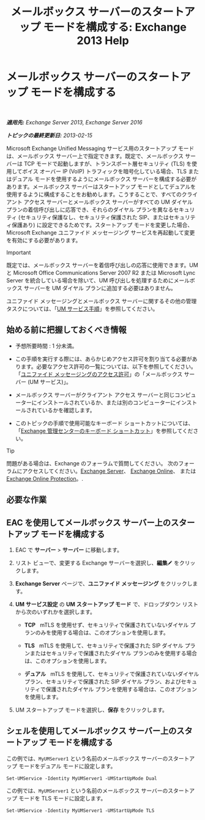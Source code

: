 ﻿---
title: 'メールボックス サーバーのスタートアップ モードを構成する: Exchange 2013 Help'
TOCTitle: メールボックス サーバーのスタートアップ モードを構成する
ms:assetid: 4457d6a0-52bd-4269-8cb5-d34d7fe9bfc3
ms:mtpsurl: https://technet.microsoft.com/ja-jp/library/Ee423544(v=EXCHG.150)
ms:contentKeyID: 50555767
ms.date: 04/24/2018
mtps_version: v=EXCHG.150
ms.translationtype: HT
---

# メールボックス サーバーのスタートアップ モードを構成する

 

_**適用先:** Exchange Server 2013, Exchange Server 2016_

_**トピックの最終更新日:** 2013-02-15_

Microsoft Exchange Unified Messaging サービス用のスタートアップ モードは、メールボックス サーバー上で指定できます。既定で、メールボックス サーバーは TCP モードで起動しますが、トランスポート層セキュリティ (TLS) を使用してボイス オーバー IP (VoIP) トラフィックを暗号化している場合、TLS またはデュアル モードを使用するようにメールボックス サーバーを構成する必要があります。メールボックス サーバーはスタートアップ モードとしてデュアルを使用するように構成することをお勧めします。こうすることで、すべてのクライアント アクセス サーバーとメールボックス サーバーがすべての UM ダイヤル プランの着信呼び出しに応答でき、それらのダイヤル プランを異なるセキュリティ (セキュリティ保護なし、セキュリティ保護された SIP、またはセキュリティ保護あり) に設定できるためです。スタートアップ モードを変更した場合、Microsoft Exchange ユニファイド メッセージング サービスを再起動して変更を有効にする必要があります。


> [!IMPORTANT]
> 既定では、メールボックス サーバーを着信呼び出しの応答に使用できます。UM と Microsoft Office Communications Server 2007 R2 または Microsoft Lync Server を統合している場合を除いて、UM 呼び出しを処理するためにメールボックス サーバーを UM ダイヤル プランに追加する必要はありません。



ユニファイド メッセージングとメールボックス サーバーに関するその他の管理タスクについては、「[UM サービス手順](um-services-procedures-exchange-2013-help.md)」を参照してください。

## 始める前に把握しておくべき情報

  - 予想所要時間 : 1 分未満。

  - この手順を実行する際には、あらかじめアクセス許可を割り当てる必要があります。必要なアクセス許可の一覧については、以下を参照してください。「[ユニファイド メッセージングのアクセス許可](unified-messaging-permissions-exchange-2013-help.md)」の「メールボックス サーバー (UM サービス)」。

  - メールボックス サーバーがクライアント アクセス サーバーと同じコンピューターにインストールされているか、または別のコンピューターにインストールされているかを確認します。

  - このトピックの手順で使用可能なキーボード ショートカットについては、「[Exchange 管理センターのキーボード ショートカット](keyboard-shortcuts-in-the-exchange-admin-center-exchange-online-protection-help.md)」を参照してください。


> [!TIP]
> 問題がある場合は、Exchange のフォーラムで質問してください。 次のフォーラムにアクセスしてください。<A href="https://go.microsoft.com/fwlink/p/?linkid=60612">Exchange Server</A>、 <A href="https://go.microsoft.com/fwlink/p/?linkid=267542">Exchange Online</A>、 または <A href="https://go.microsoft.com/fwlink/p/?linkid=285351">Exchange Online Protection</A>。.



## 必要な作業

## EAC を使用してメールボックス サーバー上のスタートアップ モードを構成する

1.  EAC で <strong>サーバー</strong> \> <strong>サーバー</strong> に移動します。

2.  リスト ビューで、変更する Exchange サーバーを選択し、<strong>編集</strong>![編集アイコン](images/Bb124582.6f53ccb2-1f13-4c02-bea0-30690e6ea71d(EXCHG.150).gif "編集アイコン") をクリックします。

3.  <strong>Exchange Server</strong> ページで、<strong>ユニファイド メッセージング</strong> をクリックします。

4.  <strong>UM サービス設定</strong> の <strong>UM スタートアップ モード</strong> で、ドロップダウン リストから次のいずれかを選択します。
    
      - <strong>TCP</strong>   mTLS を使用せず、セキュリティで保護されていないダイヤル プランのみを使用する場合は、このオプションを使用します。
    
      - <strong>TLS</strong>   mTLS を使用して、セキュリティで保護された SIP ダイヤル プランまたはセキュリティで保護されたダイヤル プランのみを使用する場合は、このオプションを使用します。
    
      - <strong>デュアル</strong>   mTLS を使用して、セキュリティで保護されていないダイヤル プラン、セキュリティで保護された SIP ダイヤル プラン、およびセキュリティで保護されたダイヤル プランを使用する場合は、このオプションを使用します。

5.  UM スタートアップ モードを選択し、<strong>保存</strong> をクリックします。

## シェルを使用してメールボックス サーバー上のスタートアップ モードを構成する

この例では、`MyUMServer1` という名前のメールボックス サーバーのスタートアップ モードをデュアル モードに設定します。

    Set-UMService -Identity MyUMServer1 -UMStartUpMode Dual

この例では、`MyUMServer1` という名前のメールボックス サーバーのスタートアップ モードを TLS モードに設定します。

    Set-UMService -Identity MyUMServer1 -UMStartUpMode TLS

